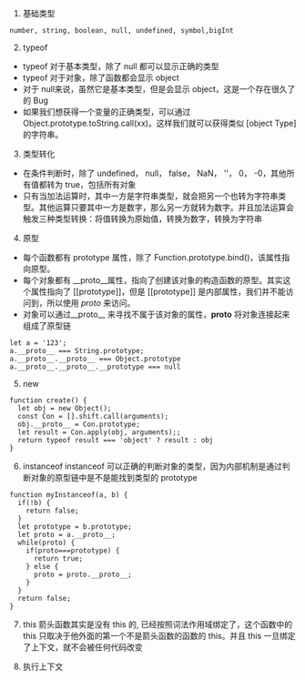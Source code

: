 1. 基础类型
```
number, string, boolean, null, undefined, symbol,bigInt
```

2. typeof
+ typeof 对于基本类型，除了 null 都可以显示正确的类型
+ typeof 对于对象，除了函数都会显示 object
+ 对于 null来说，虽然它是基本类型，但是会显示 object，这是一个存在很久了的 Bug
+ 如果我们想获得一个变量的正确类型，可以通过 Object.prototype.toString.call(xx)。这样我们就可以获得类似 [object Type] 的字符串。

3. 类型转化
+ 在条件判断时，除了 undefined， null， false， NaN， ''， 0， -0，其他所有值都转为 true，包括所有对象
+ 只有当加法运算时，其中一方是字符串类型，就会把另一个也转为字符串类型。其他运算只要其中一方是数字，那么另一方就转为数字。并且加法运算会触发三种类型转换：将值转换为原始值，转换为数字，转换为字符串

4. 原型
+ 每个函数都有 prototype 属性，除了 Function.prototype.bind()，该属性指向原型。
+ 每个对象都有 __proto__属性，指向了创建该对象的构造函数的原型。其实这个属性指向了 [[prototype]]，但是 [[prototype]] 是内部属性，我们并不能访问到，所以使用 _proto_ 来访问。
+ 对象可以通过__proto__ 来寻找不属于该对象的属性，__proto__ 将对象连接起来组成了原型链
```
let a = '123';
a.__proto__ === String.prototype;
a.__proto__.__proto__ === Object.prototype
a.__proto__.__proto__.__prototype === null
```

5. new
```
function create() {
  let obj = new Object();
  const Con = [].shift.call(arguments);
  obj.__proto__ = Con.prototype;
  let result = Con.apply(obj, arguments);;
  return typeof result === 'object' ? result : obj
}
```

6. instanceof
instanceof 可以正确的判断对象的类型，因为内部机制是通过判断对象的原型链中是不是能找到类型的 prototype
```
function myInstanceof(a, b) {
  if(!b) {
    return false;
  }
  let prototype = b.prototype;
  let proto = a.__proto__;
  while(proto) {
    if(proto===prototype) {
      return true;
    } else {
      proto = proto.__proto__;
    }
  }
  return false;
}
```

7. this
箭头函数其实是没有 this 的, 已经按照词法作用域绑定了，这个函数中的 this 只取决于他外面的第一个不是箭头函数的函数的 this。并且 this 一旦绑定了上下文，就不会被任何代码改变

8. 执行上下文


